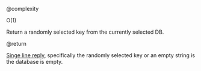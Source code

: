 @complexity

O(1)


Return a randomly selected key from the currently selected DB.

@return

[Singe line reply][1], specifically the randomly selected key or an empty string
is the database is empty.



[1]: /p/redis/wiki/ReplyTypes